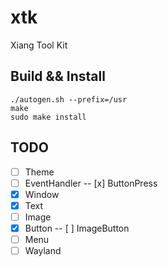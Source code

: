 xtk
===

Xiang Tool Kit


## Build && Install

```
./autogen.sh --prefix=/usr
make
sudo make install
```


## TODO

- [ ] Theme
- [ ] EventHandler
-- [x] ButtonPress
- [x] Window
- [x] Text
- [ ] Image
- [x] Button
-- [ ] ImageButton
- [ ] Menu
- [ ] Wayland
